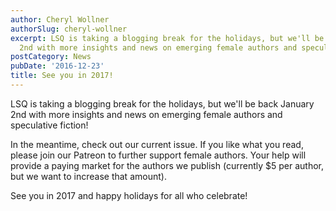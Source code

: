 ```yaml
---
author: Cheryl Wollner
authorSlug: cheryl-wollner
excerpt: LSQ is taking a blogging break for the holidays, but we'll be back January
  2nd with more insights and news on emerging female authors and speculative fiction!...
postCategory: News
pubDate: '2016-12-23'
title: See you in 2017!
---
```

LSQ is taking a blogging break for the holidays, but we'll be back January 2nd with more insights and news on emerging female authors and speculative fiction!

In the meantime, check out our current issue. If you like what you read, please join our Patreon to further support female authors. Your help will provide a paying market for the authors we publish (currently $5 per author, but we want to increase that amount).

See you in 2017 and happy holidays for all who celebrate!